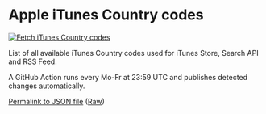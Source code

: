 # Apple iTunes Country codes

[![Fetch iTunes Country codes](https://github.com/jcoester/iTunes-country-codes/actions/workflows/fetch-itunes-country-codes.yml/badge.svg)](https://github.com/jcoester/iTunes-country-codes/actions/workflows/fetch-itunes-country-codes.yml)

List of all available iTunes Country codes used for iTunes Store, Search API and RSS Feed. 

A GitHub Action runs every Mo-Fr at 23:59 UTC and publishes detected changes automatically.

[Permalink to JSON file](itunes_country_codes.json) ([Raw](itunes_country_codes.json?raw=1))
